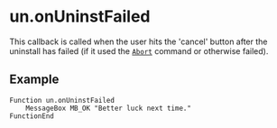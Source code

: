 # un.onUninstFailed

This callback is called when the user hits the 'cancel' button after the uninstall has failed (if it used the [`Abort`][1] command or otherwise failed).

## Example

    Function un.onUninstFailed
        MessageBox MB_OK "Better luck next time."
    FunctionEnd

[1]: ../Reference/Abort.md

